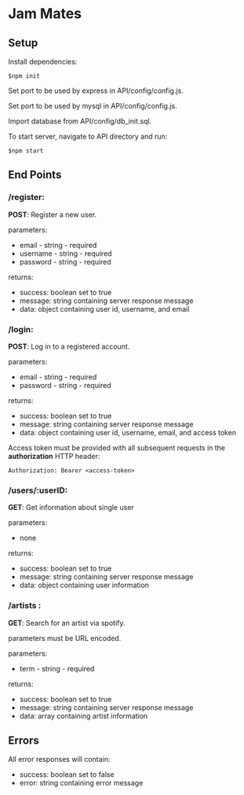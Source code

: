 # Jam Mates

## Setup

Install dependencies:
```
$npm init
```

Set port to be used by express in API/config/config.js.

Set port to be used by mysql in API/config/config.js.

Import database from API/config/db_init.sql.

To start server, navigate to API directory and run:

```
$npm start
```

## End Points

### /register: 

**POST**: Register a new user.

parameters: 
* email - string - required
* username - string - required
* password - string - required

returns:
* success: boolean set to true
* message: string containing server response message
* data: object containing user id, username, and email

### /login: 

**POST**: Log in to a registered account.

parameters: 
* email - string - required
* password - string - required

returns:
* success: boolean set to true
* message: string containing server response message
* data: object containing user id, username, email, and access token

Access token must be provided with all subsequent requests in the **authorization** HTTP header:

```
Authorization: Bearer <access-token>
```

### /users/:userID: 

**GET**: Get information about single user

parameters: 
* none

returns:
* success: boolean set to true
* message: string containing server response message
* data: object containing user information

### /artists : 

**GET**: Search for an artist via spotify.

parameters must be URL encoded.

parameters: 
* term - string - required

returns:
* success: boolean set to true
* message: string containing server response message
* data: array containing artist information

## Errors

All error responses will contain: 

* success: boolean set to false
* error: string containing error message


